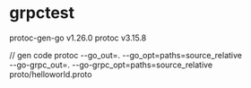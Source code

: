 # grpctest

protoc-gen-go v1.26.0
protoc v3.15.8

// gen code
protoc --go_out=. --go_opt=paths=source_relative \
 --go-grpc_out=. --go-grpc_opt=paths=source_relative \
 proto/helloworld.proto
